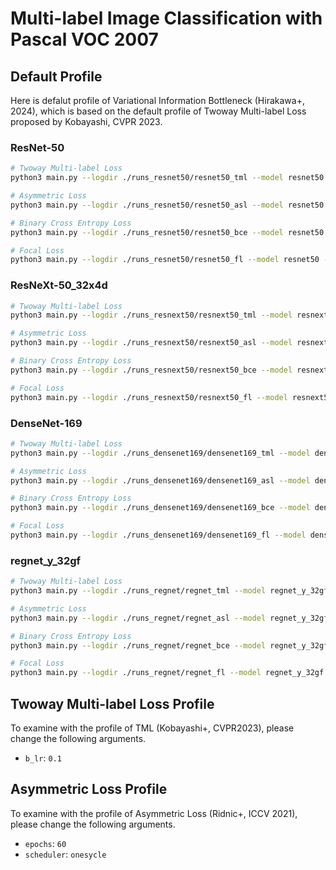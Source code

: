 # Multi-label Image Classification with Pascal VOC 2007


## Default Profile

Here is defalut profile of Variational Information Bottleneck (Hirakawa+, 2024), which is based on the default profile of Twoway Multi-label Loss proposed by Kobayashi, CVPR 2023.

### ResNet-50

```bash
# Twoway Multi-label Loss
python3 main.py --logdir ./runs_resnet50/resnet50_tml --model resnet50 --pretrained --use_nesterov --loss tml --beta 1e-6 --lr 0.01 --b_lr 1.0 --gpu_id 0

# Asymmetric Loss
python3 main.py --logdir ./runs_resnet50/resnet50_asl --model resnet50 --pretrained --use_nesterov --loss asl --beta 1e-6 --lr 2e-4 --b_lr 1.0 --gpu_id 0

# Binary Cross Entropy Loss
python3 main.py --logdir ./runs_resnet50/resnet50_bce --model resnet50 --pretrained --use_nesterov --loss bce --beta 1e-6 --lr 0.1 --b_lr 1.0 --gpu_id 0

# Focal Loss
python3 main.py --logdir ./runs_resnet50/resnet50_fl --model resnet50 --pretrained --use_nesterov --loss fl --beta 1e-6 --lr 0.1 --b_lr 1.0 --gpu_id 0
```

### ResNeXt-50_32x4d

```bash
# Twoway Multi-label Loss
python3 main.py --logdir ./runs_resnext50/resnext50_tml --model resnext50_32x4åd --pretrained --use_nesterov --loss tml --beta 1e-6 --lr 0.01 --b_lr 1.0 --gpu_id 0

# Asymmetric Loss
python3 main.py --logdir ./runs_resnext50/resnext50_asl --model resnext50_32x4d --pretrained --use_nesterov --loss asl --beta 1e-6 --lr 2e-4 --b_lr 1.0 --gpu_id 0

# Binary Cross Entropy Loss
python3 main.py --logdir ./runs_resnext50/resnext50_bce --model resnext50_32x4d --pretrained --use_nesterov --loss bce --beta 1e-6 --lr 0.1 --b_lr 1.0 --gpu_id 0

# Focal Loss
python3 main.py --logdir ./runs_resnext50/resnext50_fl --model resnext50_32x4d --pretrained --use_nesterov --loss fl --beta 1e-6 --lr 0.1 --b_lr 1.0 --gpu_id 0
```

### DenseNet-169

```bash
# Twoway Multi-label Loss
python3 main.py --logdir ./runs_densenet169/densenet169_tml --model densenet169 --pretrained --use_nesterov --loss tml --beta 1e-6 --lr 0.01 --b_lr 1.0 --gpu_id 0

# Asymmetric Loss
python3 main.py --logdir ./runs_densenet169/densenet169_asl --model densenet169 --pretrained --use_nesterov --loss asl --beta 1e-6 --lr 1e-05 --b_lr 1.0 --gpu_id 0

# Binary Cross Entropy Loss
python3 main.py --logdir ./runs_densenet169/densenet169_bce --model densenet169 --pretrained --use_nesterov --loss bce --beta 1e-6 --lr 0.1 --b_lr 1.0 --gpu_id 0

# Focal Loss
python3 main.py --logdir ./runs_densenet169/densenet169_fl --model densenet169 --pretrained --use_nesterov --loss fl --beta 1e-6 --lr 0.1 --b_lr 1.0 --gpu_id 0
```

### regnet_y_32gf

```bash
# Twoway Multi-label Loss
python3 main.py --logdir ./runs_regnet/regnet_tml --model regnet_y_32gf --pretrained --use_nesterov --loss tml --beta 1e-6 --lr 0.01 --b_lr 1.0 --gpu_id 0,1

# Asymmetric Loss
python3 main.py --logdir ./runs_regnet/regnet_asl --model regnet_y_32gf --pretrained --use_nesterov --loss asl --beta 1e-6 --lr 2e-4 --b_lr 1.0 --gpu_id 0,1

# Binary Cross Entropy Loss
python3 main.py --logdir ./runs_regnet/regnet_bce --model regnet_y_32gf --pretrained --use_nesterov --loss bce --beta 1e-6 --lr 0.1 --b_lr 1.0 --gpu_id 0,1

# Focal Loss
python3 main.py --logdir ./runs_regnet/regnet_fl --model regnet_y_32gf --pretrained --use_nesterov --loss fl --beta 1e-6 --lr 0.1 --b_lr 1.0 --gpu_id 0,1
```

## Twoway Multi-label Loss Profile

To examine with the profile of TML (Kobayashi+, CVPR2023), please change the following arguments.

* `b_lr`: `0.1`

## Asymmetric Loss Profile

To examine with the profile of Asymmetric Loss (Ridnic+, ICCV 2021), please change the following arguments.

* `epochs`: `60`
* `scheduler`: `onesycle`
